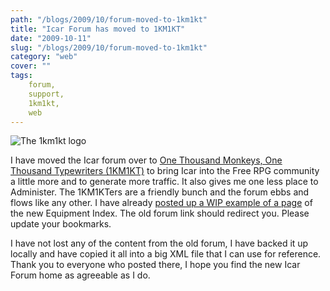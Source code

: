 ```yaml
---
path: "/blogs/2009/10/forum-moved-to-1km1kt"
title: "Icar Forum has moved to 1KM1KT"
date: "2009-10-11"
slug: "/blogs/2009/10/forum-moved-to-1km1kt"
category: "web"
cover: ""
tags:
    forum,
    support,
    1km1kt,
    web
---
```

![The 1km1kt logo](http://www.1km1kt.net/images/1km1kt.jpg)

I have moved the Icar forum over to [One Thousand Monkeys, One Thousand Typewriters (1KM1KT)](http://www.1km1kt.net/forum/viewforum.php?f=34) to bring Icar into the Free RPG community a little more and to generate more traffic. It also gives me one less place to Administer. The 1KM1KTers are a friendly bunch and the forum ebbs and flows like any other. I have already [posted up a WIP example of a page](http://www.1km1kt.net/forum/viewtopic.php?f=34;t=1911) of the new Equipment Index. The old forum link should redirect you. Please update your bookmarks.

I have not lost any of the content from the old forum, I have backed it up locally and have copied it all into a big XML file that I can use for reference. Thank you to everyone who posted there, I hope you find the new Icar Forum home as agreeable as I do.